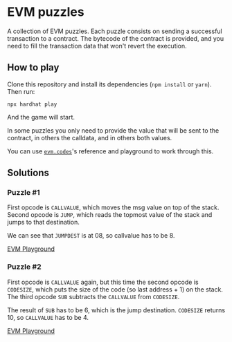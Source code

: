 # EVM puzzles

A collection of EVM puzzles. Each puzzle consists on sending a successful transaction to a contract. The bytecode of the contract is provided, and you need to fill the transaction data that won't revert the execution.

## How to play

Clone this repository and install its dependencies (`npm install` or `yarn`). Then run:

```
npx hardhat play
```

And the game will start.

In some puzzles you only need to provide the value that will be sent to the contract, in others the calldata, and in others both values.

You can use [`evm.codes`](https://www.evm.codes/)'s reference and playground to work through this.

## Solutions

### Puzzle #1

First opcode is `CALLVALUE`, which moves the msg value on top of the stack.
Second opcode is `JUMP`, which reads the topmost value of the stack and jumps to that destination.

We can see that `JUMPDEST` is at 08, so callvalue has to be 8.

[EVM Playground](https://www.evm.codes/playground?callValue=8&unit=Wei&codeType=Mnemonic&code='CALLVALUEy~~~~~~yDESTzSTOP'~zREVERTz%5CnyzJUMP%01yz~_)

### Puzzle #2

First opcode is `CALLVALUE` again, but this time the second opcode is `CODESIZE`, which puts the size of the code (so last address + 1) on the stack. The third opcode `SUB` subtracts the `CALLVALUE` from `CODESIZE`.

The result of `SUB` has to be 6, which is the jump destination. `CODESIZE` returns 10, so `CALLVALUE` has to be 4.

[EVM Playground](https://www.evm.codes/playground?callValue=4&unit=Wei&codeType=Mnemonic&code='CALLVALUEzCODESIZEzSUBy~~yDESTzSTOP~~'~zREVERTz%5CnyzJUMP%01yz~_)
